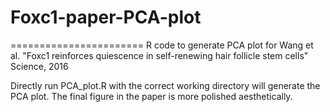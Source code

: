 # Foxc1-paper-PCA-plot
=======================
R code to generate PCA plot for Wang et al. "Foxc1 reinforces quiescence in self-renewing hair follicle stem cells" Science, 2016

Directly run PCA_plot.R with the correct working directory will generate the PCA plot. The final figure in the paper is more polished aesthetically.
